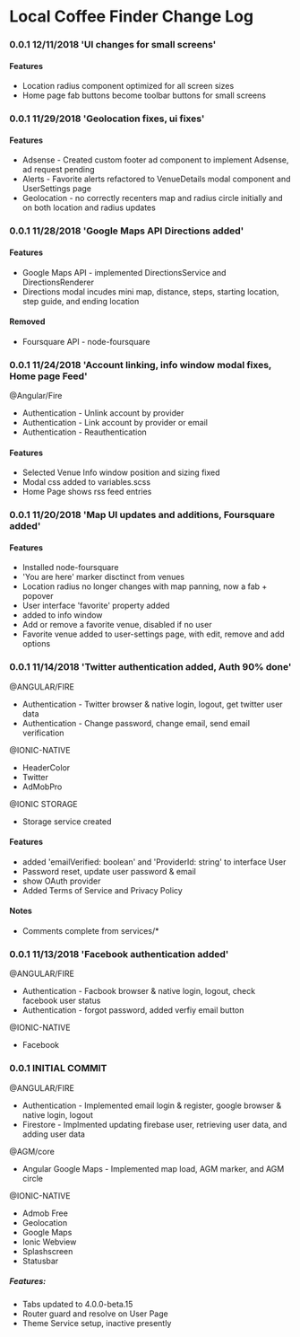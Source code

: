 # Local Coffee Finder Change Log



### 0.0.1 12/11/2018 'UI changes for small screens'

#### Features
- Location radius component optimized for all screen sizes
- Home page fab buttons become toolbar buttons for small screens



### 0.0.1 11/29/2018 'Geolocation fixes, ui fixes'

#### Features
- Adsense - Created custom footer ad component to implement Adsense, ad request pending
- Alerts - Favorite alerts refactored to VenueDetails modal component and UserSettings page
- Geolocation - no correctly recenters map and radius circle initially and on both location and radius updates



### 0.0.1 11/28/2018 'Google Maps API Directions added'

#### Features
- Google Maps API - implemented DirectionsService and DirectionsRenderer
- Directions modal incudes mini map, distance, steps, starting location, step guide, and ending location
#### Removed 
- Foursquare API - node-foursquare



### 0.0.1 11/24/2018 'Account linking, info window modal fixes, Home page Feed'

@Angular/Fire
- Authentication - Unlink account by provider
- Authentication - Link account by provider or email
- Authentication - Reauthentication

#### Features
- Selected Venue Info window position and sizing fixed
- Modal css added to variables.scss
- Home Page shows rss feed entries



### 0.0.1 11/20/2018 'Map UI updates and additions, Foursquare added'

#### Features
- Installed node-foursquare
- 'You are here' marker disctinct from venues
- Location radius no longer changes with map panning, now a fab + popover
- User interface 'favorite<Venue>' property added
- <tab-bar> added to info window
- Add or remove a favorite venue, disabled if no user
- Favorite venue added to user-settings page, with edit, remove and add options



### 0.0.1 11/14/2018 'Twitter authentication added, Auth 90% done'

@ANGULAR/FIRE
- Authentication - Twitter browser & native login, logout, get twitter user data
- Authentication - Change password, change email, send email verification

@IONIC-NATIVE
- HeaderColor
- Twitter
- AdMobPro

@IONIC STORAGE
- Storage service created

#### Features
- added 'emailVerified: boolean' and 'ProviderId: string' to interface User
- Password reset, update user password & email
- show OAuth provider
- Added Terms of Service and Privacy Policy

#### Notes
- Comments complete from services/*



### 0.0.1 11/13/2018 'Facebook authentication added'

@ANGULAR/FIRE
- Authentication - Facbook browser & native login, logout, check facebook user status
- Authentication - forgot password, added verfiy email button

@IONIC-NATIVE
- Facebook



### 0.0.1 INITIAL COMMIT

@ANGULAR/FIRE
- Authentication - Implemented email login & register, google browser & native login, logout
- Firestore - Implmented updating firebase user, retrieving user data, and adding user data

@AGM/core
- Angular Google Maps - Implemented map load, AGM marker, and AGM circle
 
@IONIC-NATIVE
- Admob Free
- Geolocation
- Google Maps
- Ionic Webview
- Splashscreen
- Statusbar

##### Features:
- Tabs updated to 4.0.0-beta.15
- Router guard and resolve on User Page
- Theme Service setup, inactive presently
